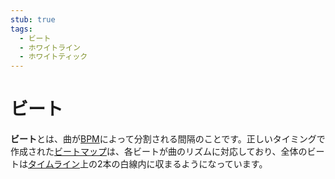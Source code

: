 ```yaml
---
stub: true
tags:
  - ビート
  - ホワイトライン
  - ホワイトティック
---
```


# ビート

**ビート**とは、曲が[BPM](/wiki/Beatmapping/Beats_per_minute)によって分割される間隔のことです。正しいタイミングで作成された[ビートマップ](/wiki/Beatmap)は、各ビートが曲のリズムに対応しており、全体のビートは[タイムライン](/wiki/Client/Beatmap_editor/Timelines)上の2本の白線内に収まるようになっています。

